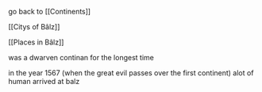 go back to [[Continents]]

[[Citys of Bâlz]]

[[Places in Bâlz]]

was a dwarven continan for the longest time 

in the year 1567 (when the great evil passes over the first continent) alot of human arrived at balz 